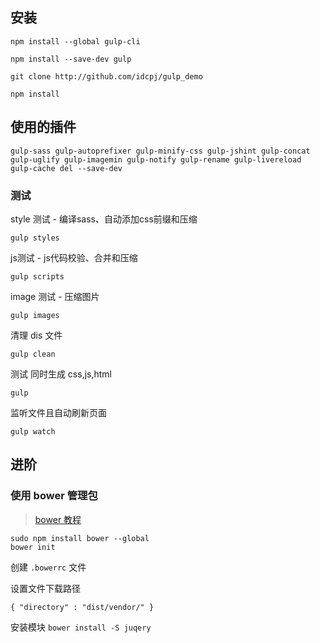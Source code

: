 ## 安装 
```
npm install --global gulp-cli

npm install --save-dev gulp

git clone http://github.com/idcpj/gulp_demo

npm install 
```

## 使用的插件
`gulp-sass gulp-autoprefixer gulp-minify-css gulp-jshint gulp-concat gulp-uglify gulp-imagemin gulp-notify gulp-rename gulp-livereload gulp-cache del --save-dev`

### 测试
style 测试 - 编译sass、自动添加css前缀和压缩

`gulp styles`

js测试 - js代码校验、合并和压缩

`gulp scripts`

image  测试 - 压缩图片


`gulp images`

清理 dis 文件

`gulp clean`

测试 同时生成 css,js,html

`gulp`

监听文件且自动刷新页面


`gulp watch`

## 进阶
### 使用 bower 管理包
> [bower 教程](https://www.kancloud.cn/idcpj/python/993424)


```
sudo npm install bower --global
bower init
```

创建 `.bowerrc` 文件


设置文件下载路径
```
{ "directory" : "dist/vendor/" }
```
安装模块
`bower install -S juqery`
